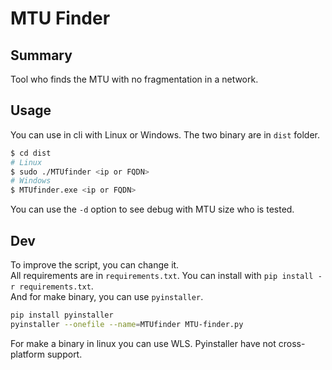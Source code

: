 # MTU Finder

## Summary

Tool who finds the MTU with no fragmentation in a network.

## Usage

You can use in cli with Linux or Windows. The two binary are in ``dist`` folder.  

```bash
$ cd dist
# Linux
$ sudo ./MTUfinder <ip or FQDN>
# Windows
$ MTUfinder.exe <ip or FQDN>
```

You can use the ``-d`` option to see debug with MTU size who is tested.

## Dev

To improve the script, you can change it.  
All requirements are in ``requirements.txt``. You can install with ``pip install -r requirements.txt``.  
And for make binary, you can use ``pyinstaller``.

```bash
pip install pyinstaller
pyinstaller --onefile --name=MTUfinder MTU-finder.py
```

For make a binary in linux you can use WLS. Pyinstaller have not cross-platform support.

